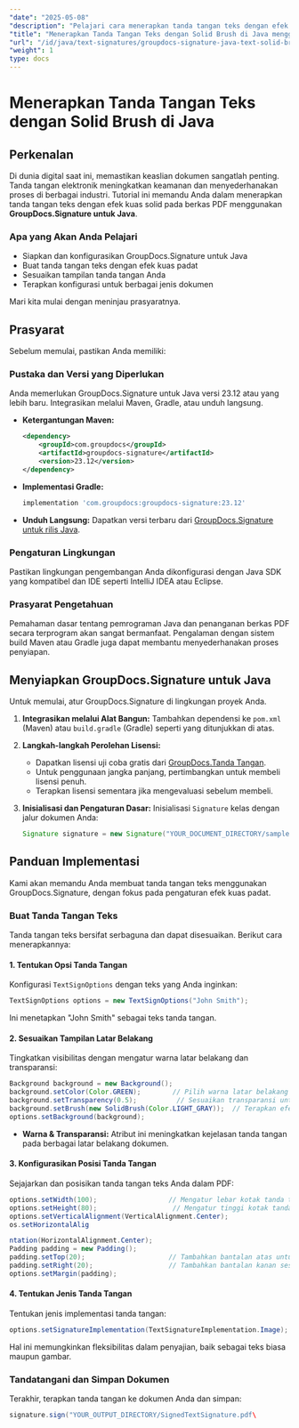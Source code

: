 ```yaml
---
"date": "2025-05-08"
"description": "Pelajari cara menerapkan tanda tangan teks dengan efek kuas solid di PDF menggunakan GroupDocs.Signature untuk Java. Tingkatkan keamanan dokumen dan sederhanakan proses penandatanganan digital Anda."
"title": "Menerapkan Tanda Tangan Teks dengan Solid Brush di Java menggunakan GroupDocs.Signature"
"url": "/id/java/text-signatures/groupdocs-signature-java-text-solid-brush/"
"weight": 1
type: docs
---
```

# Menerapkan Tanda Tangan Teks dengan Solid Brush di Java

## Perkenalan

Di dunia digital saat ini, memastikan keaslian dokumen sangatlah penting. Tanda tangan elektronik meningkatkan keamanan dan menyederhanakan proses di berbagai industri. Tutorial ini memandu Anda dalam menerapkan tanda tangan teks dengan efek kuas solid pada berkas PDF menggunakan **GroupDocs.Signature untuk Java**.

### Apa yang Akan Anda Pelajari
- Siapkan dan konfigurasikan GroupDocs.Signature untuk Java
- Buat tanda tangan teks dengan efek kuas padat
- Sesuaikan tampilan tanda tangan Anda
- Terapkan konfigurasi untuk berbagai jenis dokumen

Mari kita mulai dengan meninjau prasyaratnya.

## Prasyarat

Sebelum memulai, pastikan Anda memiliki:

### Pustaka dan Versi yang Diperlukan
Anda memerlukan GroupDocs.Signature untuk Java versi 23.12 atau yang lebih baru. Integrasikan melalui Maven, Gradle, atau unduh langsung.

- **Ketergantungan Maven:**
  
  ```xml
  <dependency>
      <groupId>com.groupdocs</groupId>
      <artifactId>groupdocs-signature</artifactId>
      <version>23.12</version>
  </dependency>
  ```

- **Implementasi Gradle:**
  
  ```gradle
  implementation 'com.groupdocs:groupdocs-signature:23.12'
  ```

- **Unduh Langsung:** 
  Dapatkan versi terbaru dari [GroupDocs.Signature untuk rilis Java](https://releases.groupdocs.com/signature/java/).

### Pengaturan Lingkungan
Pastikan lingkungan pengembangan Anda dikonfigurasi dengan Java SDK yang kompatibel dan IDE seperti IntelliJ IDEA atau Eclipse.

### Prasyarat Pengetahuan
Pemahaman dasar tentang pemrograman Java dan penanganan berkas PDF secara terprogram akan sangat bermanfaat. Pengalaman dengan sistem build Maven atau Gradle juga dapat membantu menyederhanakan proses penyiapan.

## Menyiapkan GroupDocs.Signature untuk Java
Untuk memulai, atur GroupDocs.Signature di lingkungan proyek Anda.

1. **Integrasikan melalui Alat Bangun:**
   Tambahkan dependensi ke `pom.xml` (Maven) atau `build.gradle` (Gradle) seperti yang ditunjukkan di atas.

2. **Langkah-langkah Perolehan Lisensi:**
   - Dapatkan lisensi uji coba gratis dari [GroupDocs.Tanda Tangan](https://purchase.groupdocs.com/buy).
   - Untuk penggunaan jangka panjang, pertimbangkan untuk membeli lisensi penuh.
   - Terapkan lisensi sementara jika mengevaluasi sebelum membeli.

3. **Inisialisasi dan Pengaturan Dasar:**
   Inisialisasi `Signature` kelas dengan jalur dokumen Anda:
   
   ```java
   Signature signature = new Signature("YOUR_DOCUMENT_DIRECTORY/sample.pdf");
   ```

## Panduan Implementasi
Kami akan memandu Anda membuat tanda tangan teks menggunakan GroupDocs.Signature, dengan fokus pada pengaturan efek kuas padat.

### Buat Tanda Tangan Teks
Tanda tangan teks bersifat serbaguna dan dapat disesuaikan. Berikut cara menerapkannya:

#### 1. Tentukan Opsi Tanda Tangan
Konfigurasi `TextSignOptions` dengan teks yang Anda inginkan:

```java
TextSignOptions options = new TextSignOptions("John Smith");
```
Ini menetapkan "John Smith" sebagai teks tanda tangan.

#### 2. Sesuaikan Tampilan Latar Belakang
Tingkatkan visibilitas dengan mengatur warna latar belakang dan transparansi:

```java
Background background = new Background();
background.setColor(Color.GREEN);        // Pilih warna latar belakang pilihan Anda
background.setTransparency(0.5);          // Sesuaikan transparansi untuk visibilitas yang lebih baik
background.setBrush(new SolidBrush(Color.LIGHT_GRAY));  // Terapkan efek kuas padat
options.setBackground(background);
```

- **Warna & Transparansi:** Atribut ini meningkatkan kejelasan tanda tangan pada berbagai latar belakang dokumen.

#### 3. Konfigurasikan Posisi Tanda Tangan
Sejajarkan dan posisikan tanda tangan teks Anda dalam PDF:

```java
options.setWidth(100);                  // Mengatur lebar kotak tanda tangan
options.setHeight(80);                   // Mengatur tinggi kotak tanda tangan
options.setVerticalAlignment(VerticalAlignment.Center);
os.setHorizontalAlig

ntation(HorizontalAlignment.Center);
Padding padding = new Padding();
padding.setTop(20);                     // Tambahkan bantalan atas untuk jarak yang lebih baik
padding.setRight(20);                   // Tambahkan bantalan kanan sesuai kebutuhan
options.setMargin(padding);
```

#### 4. Tentukan Jenis Tanda Tangan
Tentukan jenis implementasi tanda tangan:

```java
options.setSignatureImplementation(TextSignatureImplementation.Image);
```
Hal ini memungkinkan fleksibilitas dalam penyajian, baik sebagai teks biasa maupun gambar.

### Tandatangani dan Simpan Dokumen
Terakhir, terapkan tanda tangan ke dokumen Anda dan simpan:

```java
signature.sign("YOUR_OUTPUT_DIRECTORY/SignedTextSignature.pdf\
